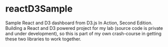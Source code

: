 # reactD3Sample
Sample React and D3 dashboard from D3.js In Action, Second Edition. Building a React and D3 powered project for my lab (source code is private and under development), so this is part of my own crash-course in getting these two libraries to work together.
